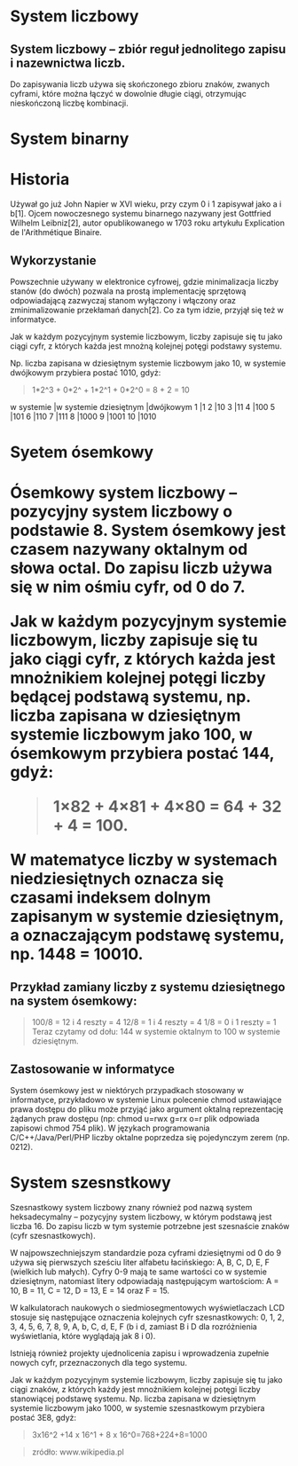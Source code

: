 <h1> System liczbowy</h1>


<h2>System liczbowy – zbiór reguł jednolitego zapisu i nazewnictwa liczb.</h2>

<p>Do zapisywania liczb używa się skończonego zbioru znaków, zwanych cyframi, które można łączyć w dowolnie długie ciągi, otrzymując nieskończoną liczbę kombinacji.</p>


<h1>System binarny</h1>
<h1>Historia</h1>

<p>Używał go już John Napier w XVI wieku, przy czym 0 i 1 zapisywał jako a i b[1]. Ojcem nowoczesnego systemu binarnego nazywany jest Gottfried Wilhelm Leibniz[2], autor opublikowanego w 1703 roku artykułu Explication de l'Arithmétique Binaire.</p>

<h2>Wykorzystanie</h2>

<p> Powszechnie używany w elektronice cyfrowej, gdzie minimalizacja liczby stanów (do dwóch) pozwala na prostą implementację sprzętową odpowiadającą zazwyczaj stanom wyłączony i włączony oraz zminimalizowanie przekłamań danych[2]. Co za tym idzie, przyjął się też w informatyce.

Jak w każdym pozycyjnym systemie liczbowym, liczby zapisuje się tu jako ciągi cyfr, z których każda jest mnożną kolejnej potęgi podstawy systemu.</p>
<p>
Np. liczba zapisana w dziesiętnym systemie liczbowym jako 10, w systemie dwójkowym przybiera postać 1010, gdyż:</p>
<blockquote>
1*2^3 + 0*2^ + 1*2^1 + 0*2^0 = 8 + 2 = 10</blockquote>

w systemie          |w systemie
dziesiętnym	        |dwójkowym
1	                |1
2	                |10
3	                |11
4	                |100
5	                |101
6	                |110
7	                |111
8	                |1000
9	                |1001
10	                |1010


<h1>Syetem ósemkowy<h1/>

<p>Ósemkowy system liczbowy – pozycyjny system liczbowy o podstawie 8. System ósemkowy jest czasem nazywany oktalnym od słowa octal. Do zapisu liczb używa się w nim ośmiu cyfr, od 0 do 7.</p>

<p>Jak w każdym pozycyjnym systemie liczbowym, liczby zapisuje się tu jako ciągi cyfr, z których każda jest mnożnikiem kolejnej potęgi liczby będącej podstawą systemu, np. liczba zapisana w dziesiętnym systemie liczbowym jako 100, w ósemkowym przybiera postać 144, gdyż:</p>

<blockquote>1×82 + 4×81 + 4×80 = 64 + 32 + 4 = 100.</blockquote>
<p>W matematyce liczby w systemach niedziesiętnych oznacza się czasami indeksem dolnym zapisanym w systemie dziesiętnym, a oznaczającym podstawę systemu, np. 1448 = 10010.</p>

<h2>Przykład zamiany liczby z systemu dziesiętnego na system ósemkowy:</h2>
<blockquote>
100/8 = 12 i 4 reszty = 4
12/8 = 1 i 4 reszty = 4
1/8 = 0 i 1 reszty = 1
Teraz czytamy od dołu: 144 w systemie oktalnym to 100 w systemie dziesiętnym.</blockquote>

<h2>Zastosowanie w informatyce</h2>
<p>System ósemkowy jest w niektórych przypadkach stosowany w informatyce, przykładowo w systemie Linux polecenie chmod ustawiające prawa dostępu do pliku może przyjąć jako argument oktalną reprezentację żądanych praw dostępu (np: chmod u=rwx g=rx o=r plik odpowiada zapisowi chmod 754 plik). W językach programowania C/C++/Java/Perl/PHP liczby oktalne poprzedza się pojedynczym zerem (np. 0212).</p>

<h1> System szesnstkowy</h1>
Szesnastkowy system liczbowy znany również pod nazwą system heksadecymalny – pozycyjny system liczbowy, w którym podstawą jest liczba 16. Do zapisu liczb w tym systemie potrzebne jest szesnaście znaków (cyfr szesnastkowych).
<p>
W najpowszechniejszym standardzie poza cyframi dziesiętnymi od 0 do 9 używa się pierwszych sześciu liter alfabetu łacińskiego: A, B, C, D, E, F (wielkich lub małych). Cyfry 0-9 mają te same wartości co w systemie dziesiętnym, natomiast litery odpowiadają następującym wartościom: A = 10, B = 11, C = 12, D = 13, E = 14 oraz F = 15.

W kalkulatorach naukowych o siedmiosegmentowych wyświetlaczach LCD stosuje się następujące oznaczenia kolejnych cyfr szesnastkowych: 0, 1, 2, 3, 4, 5, 6, 7, 8, 9, A, b, C, d, E, F (b i d, zamiast B i D dla rozróżnienia wyświetlania, które wyglądają jak 8 i 0).

Istnieją również projekty ujednolicenia zapisu i wprowadzenia zupełnie nowych cyfr, przeznaczonych dla tego systemu.

Jak w każdym pozycyjnym systemie liczbowym, liczby zapisuje się tu jako ciągi znaków, z których każdy jest mnożnikiem kolejnej potęgi liczby stanowiącej podstawę systemu. Np. liczba zapisana w dziesiętnym systemie liczbowym jako 1000, w systemie szesnastkowym przybiera postać 3E8, gdyż:</p>

<blockquote>
3x16^2 +14 x 16^1 + 8 x 16^0=768+224+8=1000</blockquote>


<blockquote>
zródło: www.wikipedia.pl</blockquote>
